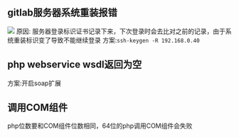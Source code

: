 ## gitlab服务器系统重装报错
![](https://i.vgy.me/Ia4CkA.png)
原因: 服务器登录标识证书记录下来，下次登录时会去比对之前的记录，由于系统重装标识变了导致不能继续登录
方案:`ssh-keygen -R 192.168.0.40`
## php webservice wsdl返回为空
方案:开启soap扩展
## 调用COM组件
php位数要和COM组件位数相同，64位的php调用COM组件会失败
